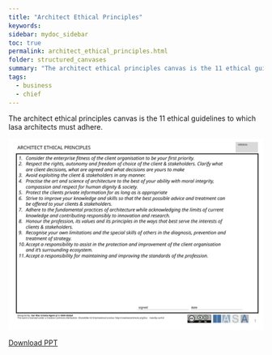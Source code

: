 ```yaml
---
title: "Architect Ethical Principles"
keywords: 
sidebar: mydoc_sidebar
toc: true
permalink: architect_ethical_principles.html
folder: structured_canvases
summary: "The architect ethical principles canvas is the 11 ethical guidelines to which Iasa architects must adhere."
tags: 
  - business
  - chief
---
```


The architect ethical principles canvas is the 11 ethical guidelines to which Iasa architects must adhere. 

![image001](media/architect_ethical_principles001.svg)

[Download PPT](media/ppt/architect_ethical_principles.ppt)